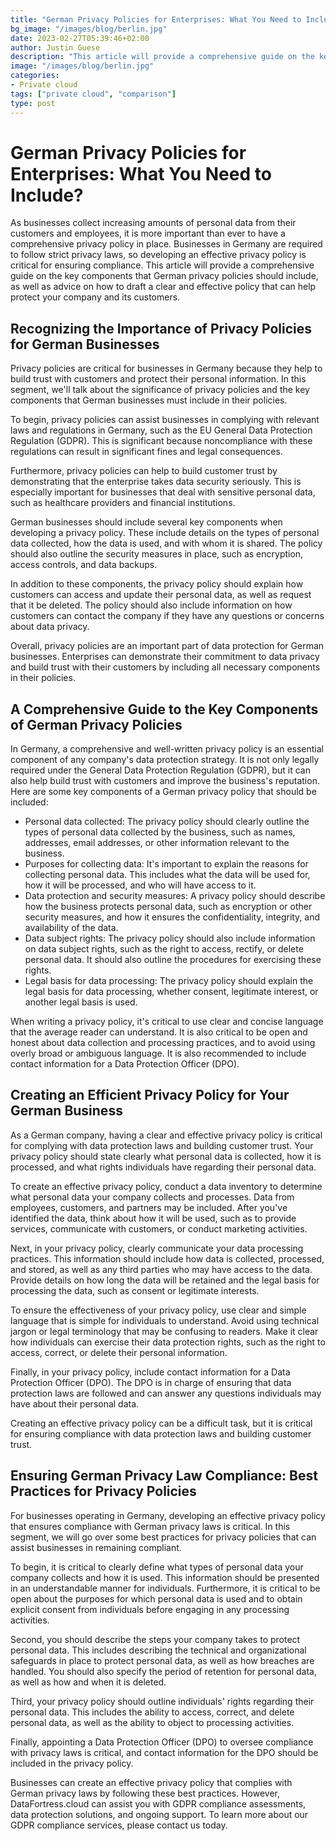 ```yaml
---
title: "German Privacy Policies for Enterprises: What You Need to Include?"
bg_image: "/images/blog/berlin.jpg"
date: 2023-02-27T05:39:46+02:00
author: Justin Guese
description: "This article will provide a comprehensive guide on the key components that German privacy policies should include and offer tips for drafting a clear and effective policy that can help protect your enterprise and its customers."
image: "/images/blog/berlin.jpg"
categories:
- Private cloud
tags: ["private cloud", "comparison"]
type: post
---
```


# German Privacy Policies for Enterprises: What You Need to Include?

As businesses collect increasing amounts of personal data from their customers and employees, it is more important than ever to have a comprehensive privacy policy in place. Businesses in Germany are required to follow strict privacy laws, so developing an effective privacy policy is critical for ensuring compliance. This article will provide a comprehensive guide on the key components that German privacy policies should include, as well as advice on how to draft a clear and effective policy that can help protect your company and its customers.

## Recognizing the Importance of Privacy Policies for German Businesses

Privacy policies are critical for businesses in Germany because they help to build trust with customers and protect their personal information. In this segment, we'll talk about the significance of privacy policies and the key components that German businesses must include in their policies.

To begin, privacy policies can assist businesses in complying with relevant laws and regulations in Germany, such as the EU General Data Protection Regulation (GDPR). This is significant because noncompliance with these regulations can result in significant fines and legal consequences.

Furthermore, privacy policies can help to build customer trust by demonstrating that the enterprise takes data security seriously. This is especially important for businesses that deal with sensitive personal data, such as healthcare providers and financial institutions.

German businesses should include several key components when developing a privacy policy. These include details on the types of personal data collected, how the data is used, and with whom it is shared. The policy should also outline the security measures in place, such as encryption, access controls, and data backups.

In addition to these components, the privacy policy should explain how customers can access and update their personal data, as well as request that it be deleted. The policy should also include information on how customers can contact the company if they have any questions or concerns about data privacy.

Overall, privacy policies are an important part of data protection for German businesses. Enterprises can demonstrate their commitment to data privacy and build trust with their customers by including all necessary components in their policies.

## A Comprehensive Guide to the Key Components of German Privacy Policies

In Germany, a comprehensive and well-written privacy policy is an essential component of any company's data protection strategy. It is not only legally required under the General Data Protection Regulation (GDPR), but it can also help build trust with customers and improve the business's reputation. Here are some key components of a German privacy policy that should be included:

- Personal data collected: The privacy policy should clearly outline the types of personal data collected by the business, such as names, addresses, email addresses, or other information relevant to the business.
- Purposes for collecting data: It's important to explain the reasons for collecting personal data. This includes what the data will be used for, how it will be processed, and who will have access to it.
- Data protection and security measures: A privacy policy should describe how the business protects personal data, such as encryption or other security measures, and how it ensures the confidentiality, integrity, and availability of the data.
- Data subject rights: The privacy policy should also include information on data subject rights, such as the right to access, rectify, or delete personal data. It should also outline the procedures for exercising these rights.
- Legal basis for data processing: The privacy policy should explain the legal basis for data processing, whether consent, legitimate interest, or another legal basis is used.

When writing a privacy policy, it's critical to use clear and concise language that the average reader can understand. It is also critical to be open and honest about data collection and processing practices, and to avoid using overly broad or ambiguous language. It is also recommended to include contact information for a Data Protection Officer (DPO).

## Creating an Efficient Privacy Policy for Your German Business

As a German company, having a clear and effective privacy policy is critical for complying with data protection laws and building customer trust. Your privacy policy should state clearly what personal data is collected, how it is processed, and what rights individuals have regarding their personal data.

To create an effective privacy policy, conduct a data inventory to determine what personal data your company collects and processes. Data from employees, customers, and partners may be included. After you've identified the data, think about how it will be used, such as to provide services, communicate with customers, or conduct marketing activities.

Next, in your privacy policy, clearly communicate your data processing practices. This information should include how data is collected, processed, and stored, as well as any third parties who may have access to the data. Provide details on how long the data will be retained and the legal basis for processing the data, such as consent or legitimate interests.

To ensure the effectiveness of your privacy policy, use clear and simple language that is simple for individuals to understand. Avoid using technical jargon or legal terminology that may be confusing to readers. Make it clear how individuals can exercise their data protection rights, such as the right to access, correct, or delete their personal information.

Finally, in your privacy policy, include contact information for a Data Protection Officer (DPO). The DPO is in charge of ensuring that data protection laws are followed and can answer any questions individuals may have about their personal data.

Creating an effective privacy policy can be a difficult task, but it is critical for ensuring compliance with data protection laws and building customer trust.

## Ensuring German Privacy Law Compliance: Best Practices for Privacy Policies

For businesses operating in Germany, developing an effective privacy policy that ensures compliance with German privacy laws is critical. In this segment, we will go over some best practices for privacy policies that can assist businesses in remaining compliant.

To begin, it is critical to clearly define what types of personal data your company collects and how it is used. This information should be presented in an understandable manner for individuals. Furthermore, it is critical to be open about the purposes for which personal data is used and to obtain explicit consent from individuals before engaging in any processing activities.

Second, you should describe the steps your company takes to protect personal data. This includes describing the technical and organizational safeguards in place to protect personal data, as well as how breaches are handled. You should also specify the period of retention for personal data, as well as how and when it is deleted.

Third, your privacy policy should outline individuals' rights regarding their personal data. This includes the ability to access, correct, and delete personal data, as well as the ability to object to processing activities.

Finally, appointing a Data Protection Officer (DPO) to oversee compliance with privacy laws is critical, and contact information for the DPO should be included in the privacy policy.

Businesses can create an effective privacy policy that complies with German privacy laws by following these best practices. However, DataFortress.cloud can assist you with GDPR compliance assessments, data protection solutions, and ongoing support. To learn more about our GDPR compliance services, please contact us today.


